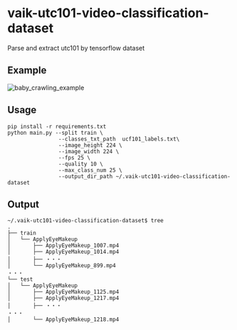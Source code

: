# vaik-utc101-video-classification-dataset
Parse and extract utc101 by tensorflow dataset

## Example

![baby_crawling_example](https://github.com/vaik-info/vaik-utc101-video-classification-dataset/assets/116471878/9f636575-8598-405c-aeec-b139bf162fa0)

## Usage

```shell
pip install -r requirements.txt
python main.py --split train \
                --classes_txt_path  ucf101_labels.txt\
                --image_height 224 \
                --image_width 224 \
                --fps 25 \
                --quality 10 \
                --max_class_num 25 \
                --output_dir_path ~/.vaik-utc101-video-classification-dataset
```

## Output

```shell
~/.vaik-utc101-video-classification-dataset$ tree
.
├── train
│   └── ApplyEyeMakeup
│       ├── ApplyEyeMakeup_1007.mp4
│       ├── ApplyEyeMakeup_1014.mp4
│       ├── ・・・
│       └── ApplyEyeMakeup_899.mp4
・・・
└── test
│   └── ApplyEyeMakeup
│       ├── ApplyEyeMakeup_1125.mp4
│       ├── ApplyEyeMakeup_1217.mp4
│       ├── ・・・
・・・
│       └── ApplyEyeMakeup_1218.mp4
```